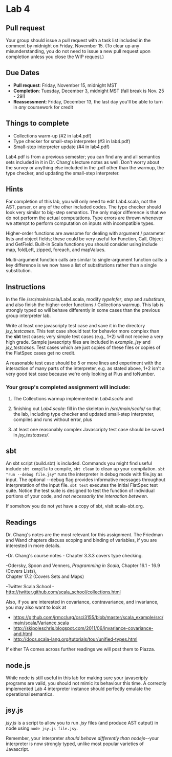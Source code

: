 Lab 4
=====

Pull request
------------
Your group should issue a pull request with a task list included in the comment by midnight on Friday, November 15. (To clear up any misunderstanding, you do not need to issue a new pull request upon completion unless you close the WIP request.)

Due Dates
---------
- **Pull request**: Friday, November 15, midnight MST
- **Completion**: Tuesday, December 3, midnight MST (fall break is Nov. 25 - 29!)  
- **Reassessment**: Friday, December 13, the last day you'll be able to turn in *any* coursework for credit

Things to complete
------------------
- Collections warm-up (#2 in lab4.pdf)
- Type checker for small-step interpreter (#3 in lab4.pdf)
- Small-step interpreter update (#4 in lab4.pdf)

Lab4.pdf is from a previous semester; you can find any and all semantics sets included in it in Dr. Chang's lecture notes as well. Don't worry about the survey or anything else included in the .pdf other than the warmup, the type checker, and updating the small-step interpreter.

Hints
-----
For completion of this lab, you will only need to edit Lab4.scala, not the AST, parser, or any of the other included codes. The type checker should look very similar to big-step semantics.  The only major difference is that we do not perform the actual computations.  Type errors are thrown whenever we attempt to perform computation on inputs with incompatible types.  

Higher-order functions are awesome for dealing with argument / parameter lists and object fields; these could be very useful for Function, Call, Object and GetField. Built-in Scala functions you should consider using include map, foldLeft, zipped, foreach, and mapValues.

Multi-argument function calls are similar to single-argument function calls: a key difference is we now have a list of substitutions rather than a single substitution.  

Instructions
------------
In the file /src/main/scala/Lab4.scala, modify *typeInfer*, *step* and *substitute*, and also finish the higher-order functions / Collections warmup.  This lab is strongly typed so will behave differently in some cases than the previous group interpreter lab.

Write at least one javascripty test case and save it in the directory *jsy_testcases*.  This test case should test for behavior more complex than the **sbt** test cases; very simple test cases (e.g., 1+2) will not receive a very high grade. Sample javascripty files are included in *example_jsy* and *jsy_testcases*.  Test cases which are just copies of these files or copies of the FlatSpec cases get no credit.

A reasonable test case should be 5 or more lines and experiment with the interaction of many parts of the interpreter, e.g. as stated above, 1+2 isn't a very good test case because we're only looking at Plus and toNumber.

### Your group's completed assignment will include:  

1. The Collections warmup implemented in *Lab4.scala* and

2. finishing out *Lab4.scala*: fill in the skeleton in */src/main/scala/* so that the lab, including type checker and updated small-step interpreter, compiles and runs without error, plus

3.  at least one reasonably complex Javascripty test case should be saved in *jsy_testcases/*.

sbt
---
An sbt script (build.sbt) is included. Commands you might find useful include `sbt compile` to compile, `sbt clean` to clean up your compilation. `sbt "run --debug file.jsy"` runs the interpreter in debug mode with file.jsy as input.  The optional --debug flag provides informative messages throughout interpretation of the input file. `sbt test` executes the initial FlatSpec test suite.  Notice the test suite is designed to test the function of individual portions of your code, and *not necessarily the interaction between*.

If somehow you do not yet have a copy of sbt, visit scala-sbt.org.

Readings
---------
Dr. Chang's notes are the most relevant for this assignment.  The Friedman and Wand chapters discuss scoping and binding of variables, if you are interested in more details.

-Dr. Chang's course notes - Chapter 3.3.3 covers type checking.

-Odersky, Spoon and Venners, *Programming in Scala*, 
		Chapter 16.1 - 16.9 (Covers Lists),   
		Chapter 17.2 (Covers Sets and Maps)  

-Twitter Scala School - http://twitter.github.com/scala_school/collections.html

Also, if you are interested in covariance, contravariance, and invariance, you may also want to look at
- https://github.com/jrmcclurg/csci3155/blob/master/scala_example/src/main/scala/Variance.scala
- http://skipoleschris.blogspot.com/2011/06/invariance-covariance-and.html 
- http://docs.scala-lang.org/tutorials/tour/unified-types.html

If either TA comes across further readings we will post them to Piazza.

node.js
-------
While node is still useful in this lab for making sure your javascripty programs are valid, you should not mimic its behaviour this time. A correctly implemented Lab 4 interpreter instance should perfectly emulate the operational semantics.

jsy.js
------
*jsy.js* is a script to allow you to run *.jsy* files (and produce AST output) in node using `node jsy.js file.jsy`.

Remember, your interpreter *should behave differently than nodejs*--your interpreter is now strongly typed, unlike most popular varieties of Javascript.
